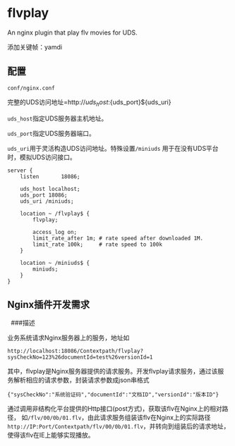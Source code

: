 flvplay
=======

An nginx plugin that play flv movies for UDS.

添加关键帧：yamdi

配置
----

`conf/nginx.conf`

完整的UDS访问地址=http://${uds_host}:${uds_port}${uds_uri}

`uds_host`指定UDS服务器主机地址。

`uds_port`指定UDS服务器端口。

`uds_uri`用于灵活构造UDS访问地址。特殊设置`/miniuds` 用于在没有UDS平台时，模拟UDS访问接口。 


    server {
        listen       18086;

        uds_host localhost;
        uds_port 18086;
        uds_uri /miniuds;

        location ~ /flvplay$ {
            flvplay;

            access_log on;
            limit_rate_after 1m; # rate speed after downloaded 1M.
            limit_rate 100k;     # rate speed to 100k
        }

        location ~ /miniuds$ {
            miniuds;
        }
    }



Nginx插件开发需求
-----------------
 
###描述

业务系统请求Nginx服务器上的服务，地址如

    http://localhost:18086/Contextpath/flvplay?sysCheckNo=123%26documentId=test%26versionId=1
    
其中，flvplay是Nginx服务器提供的请求服务。开发flvplay请求服务，通过该服务解析相应的请求参数，封装请求参数成json串格式

    {"sysCheckNo":"系统验证码","documentId":"文档ID","versionId":"版本ID"}

通过调用非结构化平台提供的Http接口(post方式)，获取该flv在Nginx上的相对路径，
如`/flv/00/0b/01.flv`，由此请求服务组装该flv在Nginx上的实际路径
`http://IP:Port/Contextpath/flv/00/0b/01.flv`，并转向到组装后的请求地址，使得该flv在IE上能够实现播放。
